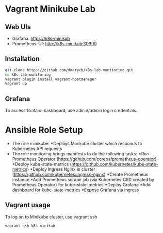 # Vagrant Minikube Lab

## Web UIs

- Grafana: [https://k8s-minikub](https://k8s-minikub)
- Prometheus-UI: [http://k8s-minikub:30900](http://k8s-minikub:30900)

## Installation

```bash
git clone https://github.com/dmarych/k8s-lab-monitoring.git
cd k8s-lab-monitoring
vagrant plugin install vagrant-hostmanager
vagrant up
```

## Grafana

To access Grafana dashboard, use admin/admin login credentials.

# Ansible Role Setup

+ The role minikube:
*Deploys Minikube cluster which responds to Kubernetes API requests
+ The role monitoring brings manifests to do the following tasks:
*Run Prometheus Operator (https://github.com/coreos/prometheus-operator)
*Deploy kube-state-metrics (https://github.com/kubernetes/kube-state-metrics)
*Deploy Ingress Nginx in cluster (https://github.com/kubernetes/ingress-nginx)
*Create Prometheus instance 
*Add Prometheus scrape job (via Kubernetes CRD created by Prometheus Operator) for kube-state-metrics
*Deploy Grafana 
*Add dashboard for kube-state-metrics
*Expose Grafana via ingress

## Vagrant usage

To log on to Minikube cluster, use vagrant ssh

``
vagrant ssh k8s-minikub
``

